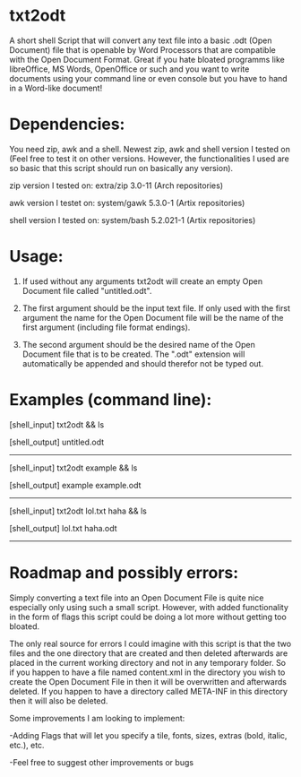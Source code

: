 # txt2odt
A short shell Script that will convert any text file into a basic .odt (Open Document) file that is openable by Word Processors that are compatible with the Open Document Format. 
Great if you hate bloated programms like libreOffice, MS Words, OpenOffice or such and you want to write documents using your command line or even console but you have to hand in a Word-like document!

# Dependencies:
You need zip, awk and a shell. Newest zip, awk and shell version I tested on (Feel free to test it on other versions. However, the functionalities I used are so basic that this script should run on basically any version).

zip version I tested on: extra/zip 3.0-11 (Arch repositories)

awk version I testet on: system/gawk 5.3.0-1 (Artix repositories)

shell version I tested on: system/bash 5.2.021-1 (Artix repositories)

# Usage:
1. If used without any arguments txt2odt will create an empty Open Document file called "untitled.odt".

2. The first argument should be the input text file. If only used with the first argument the name for the Open Document file will be the name of the first argument (including file format endings).

3. The second argument should be the desired name of the Open Document file that is to be created. The ".odt" extension will automatically be appended and should therefor not be typed out.

# Examples (command line):
[shell_input] txt2odt && ls

[shell_output] untitled.odt

---
[shell_input] txt2odt example && ls

[shell_output] example example.odt

---
[shell_input] txt2odt lol.txt haha && ls

[shell_output] lol.txt haha.odt

---
# Roadmap and possibly errors:
Simply converting a text file into an Open Document File is quite nice especially only using such a small script. However, with added functionality in the form of flags this script could be doing a lot more without getting too bloated.

The only real source for errors I could imagine with this script is that the two files and the one directory that are created and then deleted afterwards are placed in the current working directory and not in any temporary folder. So if you happen to have a file named content.xml in the directory you wish to create the Open Document File in then it will be overwritten and afterwards deleted. If you happen to have a directory called META-INF in this directory then it will also be deleted.

Some improvements I am looking to implement:

-Adding Flags that will let you specify a tile, fonts, sizes, extras (bold, italic, etc.), etc.

-Feel free to suggest other improvements or bugs
